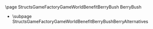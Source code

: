 \page StructsGameFactoryGameWorldBenefitBerryBush BerryBush
- \subpage StructsGameFactoryGameWorldBenefitBerryBushBerryAlternatives
